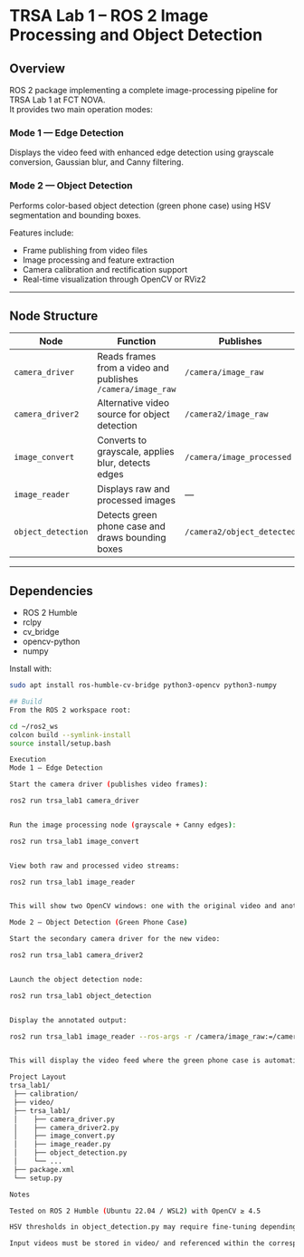 # TRSA Lab 1 – ROS 2 Image Processing and Object Detection

## Overview
ROS 2 package implementing a complete image-processing pipeline for TRSA Lab 1 at FCT NOVA.  
It provides two main operation modes:

### Mode 1 — Edge Detection
Displays the video feed with enhanced edge detection using grayscale conversion, Gaussian blur, and Canny filtering.

### Mode 2 — Object Detection
Performs color-based object detection (green phone case) using HSV segmentation and bounding boxes.

Features include:
- Frame publishing from video files
- Image processing and feature extraction
- Camera calibration and rectification support
- Real-time visualization through OpenCV or RViz2

---

## Node Structure

| Node | Function | Publishes | Subscribes |
|------|-----------|------------|-------------|
| `camera_driver` | Reads frames from a video and publishes `/camera/image_raw` | `/camera/image_raw` | — |
| `camera_driver2` | Alternative video source for object detection | `/camera2/image_raw` | — |
| `image_convert` | Converts to grayscale, applies blur, detects edges | `/camera/image_processed` | `/camera/image_rect` |
| `image_reader` | Displays raw and processed images | — | `/camera/image_raw`, `/camera/image_processed` |
| `object_detection` | Detects green phone case and draws bounding boxes | `/camera2/object_detected` | `/camera2/image_raw` |

---

## Dependencies

- ROS 2 Humble
- rclpy
- cv_bridge
- opencv-python
- numpy

Install with:
```bash
sudo apt install ros-humble-cv-bridge python3-opencv python3-numpy

## Build
From the ROS 2 workspace root:

cd ~/ros2_ws
colcon build --symlink-install
source install/setup.bash

Execution
Mode 1 — Edge Detection

Start the camera driver (publishes video frames):

ros2 run trsa_lab1 camera_driver


Run the image processing node (grayscale + Canny edges):

ros2 run trsa_lab1 image_convert


View both raw and processed video streams:

ros2 run trsa_lab1 image_reader


This will show two OpenCV windows: one with the original video and another with edge detection results.

Mode 2 — Object Detection (Green Phone Case)

Start the secondary camera driver for the new video:

ros2 run trsa_lab1 camera_driver2


Launch the object detection node:

ros2 run trsa_lab1 object_detection


Display the annotated output:

ros2 run trsa_lab1 image_reader --ros-args -r /camera/image_raw:=/camera2/object_detected


This will display the video feed where the green phone case is automatically detected and highlighted with a bounding box.

Project Layout
trsa_lab1/
 ├── calibration/
 ├── video/
 ├── trsa_lab1/
 │    ├── camera_driver.py
 │    ├── camera_driver2.py
 │    ├── image_convert.py
 │    ├── image_reader.py
 │    ├── object_detection.py
 │    └── ...
 ├── package.xml
 └── setup.py

Notes

Tested on ROS 2 Humble (Ubuntu 22.04 / WSL2) with OpenCV ≥ 4.5

HSV thresholds in object_detection.py may require fine-tuning depending on lighting conditions and object color

Input videos must be stored in video/ and referenced within the corresponding camera driver node
